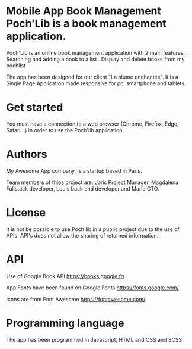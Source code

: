 # Mobile App Book Management Poch’Lib is a book management application.

Poch'Lib is an online book management application with 2 main features
. Searching and adding a book to a list
. Display and delete books from my pochlist

The app has been designed for our client "La plume enchantée". 
It is a Single Page Application  made responsive for pc, smartphone and tablets.


# Get started
You must have a connection to a web browser (Chrome, Firefox, Edge, Safari...) in order to use the Poch'lib application. 

# Authors
My Awesome App company, is a startup based in Paris.

Team members of thios project are:
Joris Project Manager, Magdalena Fullstack developer, Louis back end developer and Marie CTO.


# License
It is not be possible to use Poch'lib in a public project due to the use of APIs. API's does not allow the sharing of returned information.

# API
Use of Google Book API https://books.google.fr/

App Fonts have been found on Google Fonts https://fonts.google.com/

Icons are from Font Awesome https://fontawesome.com/

# Programming language
The app has been programmed in Javascript, HTML and CSS and SCSS